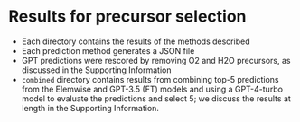 # Results for precursor selection

- Each directory contains the results of the methods described
- Each prediction method generates a JSON file 
- GPT predictions were rescored by removing O2 and H2O precursors, as discussed in the Supporting Information
- `combined` directory contains results from combining top-5 predictions from the Elemwise and GPT-3.5 (FT) models and using a GPT-4-turbo model to evaluate the predictions and select 5; we discuss the results at length in the Supporting Information.

